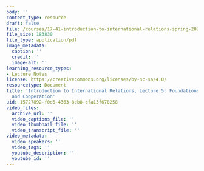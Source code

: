 ```yaml
---
body: ''
content_type: resource
draft: false
file: /courses/17-41-introduction-to-international-relations-spring-2023/mit17_41_s23_lec05.pdf
file_size: 183830
file_type: application/pdf
image_metadata:
  caption: ''
  credit: ''
  image-alt: ''
learning_resource_types:
- Lecture Notes
license: https://creativecommons.org/licenses/by-nc-sa/4.0/
resourcetype: Document
title: 'Introduction to International Relations, Lecture 5: Foundations:  Institutions
  and Cooperation'
uid: 15727892-f0d6-4363-8eb8-cfa13f678258
video_files:
  archive_url: ''
  video_captions_file: ''
  video_thumbnail_file: ''
  video_transcript_file: ''
video_metadata:
  video_speakers: ''
  video_tags: ''
  youtube_description: ''
  youtube_id: ''
---
```

